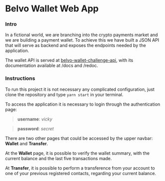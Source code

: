 # Belvo Wallet Web App

### Intro

In a fictional world, we are branching into the crypto payments market and we are building a
payment wallet. To achieve this we have built a JSON API that will serve as backend and
exposes the endpoints needed by the application.

The wallet API is served at [belvo-wallet-challenge-api](https://belvo-wallet-challenge-api.herokuapp.com), with its documentation available at /docs and /redoc.

### Instructions

To run this project it is not necessary any complicated configuration, just clone the repository
and type `yarn start` in your terminal.

To access the application it is necessary to login through the authentication page:

> **username**: _vicky_

> **password**: _secret_

There are two other pages that could be accessed by the upper navbar: **Wallet** and **Transfer**.

At the **Wallet** page, it is possible to verify the wallet summary, with the current balance and the last
five transactions made.

At **Transfer**, it is possible to perform a transference from your account to one of your previous
registered contacts, regarding your current balance.
